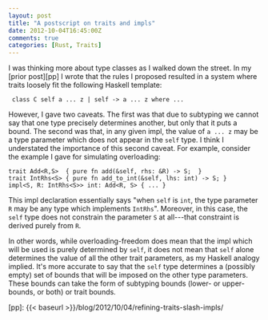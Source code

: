 ```yaml
---
layout: post
title: "A postscript on traits and impls"
date: 2012-10-04T16:45:00Z
comments: true
categories: [Rust, Traits]
---
```


I was thinking more about type classes as I walked down the street.
In my [prior post][pp] I wrote that the rules I proposed resulted
in a system where traits loosely fit the following Haskell template:

     class C self a ... z | self -> a ... z where ...

However, I gave two caveats.  The first was that due to subtyping we
cannot say that one type precisely determines another, but only that
it puts a bound.  The second was that, in any given impl, the value of
`a ... z` may be a type parameter which does not appear in the `self`
type.  I think I understated the importance of this second caveat.
For example, consider the example I gave for simulating overloading:

```
trait Add<R,S>  { pure fn add(&self, rhs: &R) -> S;  }
trait IntRhs<S> { pure fn add_to_int(&self, lhs: int) -> S; }
impl<S, R: IntRhs<S>> int: Add<R, S> { ... }
```

This impl declaration essentially says "when `self` is `int`, the type
parameter `R` may be any type which implements `IntRhs`".  Moreover,
in this case, the `self` type does not constrain the parameter `S` at
all---that constraint is derived purely from `R`.

In other words, while overloading-freedom does mean that the impl
which will be used is purely determined by `self`, it does not mean
that `self` alone determines the value of all the other trait
parameters, as my Haskell analogy implied.  It's more accurate to say
that the `self` type determines a (possibly empty) set of bounds that
will be imposed on the other type parameters.  These bounds can take
the form of subtyping bounds (lower- or upper-bounds, or both) or
trait bounds.  

[pp]: {{< baseurl >}}/blog/2012/10/04/refining-traits-slash-impls/
